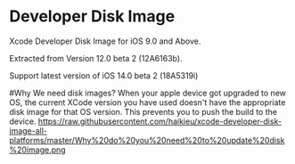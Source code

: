 # Developer Disk Image
Xcode Developer Disk Image for iOS 9.0 and Above.

Extracted from Version 12.0 beta 2 (12A6163b).

Support latest version of iOS 14.0 beta 2 (18A5319i)

#Why We need disk images?
When your apple device got upgraded to new OS, the current XCode version you have used doesn't have the appropriate disk image for that OS version. This prevents you to push the build to the device.
https://raw.githubusercontent.com/haikieu/xcode-developer-disk-image-all-platforms/master/Why%20do%20you%20need%20to%20update%20disk%20image.png
